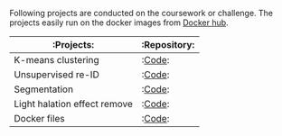 <!-- ![header](https://capsule-render.vercel.app/api?type=wave&color=1E90FF&height=250&section=header&text=Kuhyeun%20Ko&fontAlign=50&fontAlignY=45&fontSize=50&fontColor=FFFFFF) -->

Following projects are conducted on the coursework or challenge. The projects easily run on the docker images from [Docker hub](https://hub.docker.com/u/khko).

| :**Projects**:                | :**Repository**:  |
|---|---|
| K-means clustering            |  :[Code](https://github.com/kuhyeun-ko/k-means-clustering):  |
| Unsupervised re-ID            |  :[Code](https://github.com/kuhyeun-ko/bottom_up_reid):  |
| Segmentation                  |  :[Code](https://github.com/kuhyeun-ko/segmentation):  |
| Light halation effect remove  |  :[Code](https://github.com/VIP-Lab-UNIST/Dacon_LGAI):   |
| Docker files                  |  :[Code](https://github.com/VIP-Lab-UNIST/docker-deep-learning):  |
